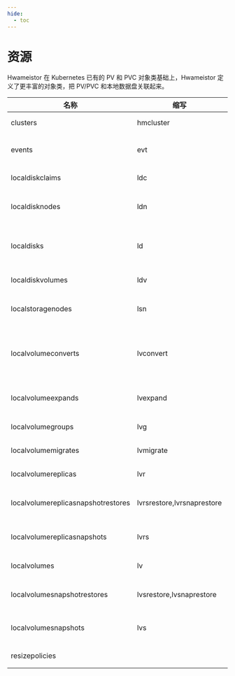 ```yaml
---
hide:
  - toc
---
```


# 资源

Hwameistor 在 Kubernetes 已有的 PV 和 PVC 对象类基础上，Hwameistor 定义了更丰富的对象类，把 PV/PVC 和本地数据盘关联起来。

| 名称                               | 缩写                       | Kind                              | 功能                                                             |
|------------------------------------|----------------------------|-----------------------------------|----------------------------------------------------------------------|
| clusters                           | hmcluster                  | Cluster                           | HwameiStor 集群                                                   |
| events                             | evt                        | Event                             | HwameiStor 集群的审计日志                              |
| localdiskclaims                    | ldc                        | LocalDiskClaim                    | 筛选并分配本地数据盘                                 |
| localdisknodes                     | ldn                        | LocalDiskNode                     |  裸磁盘类型数据卷的存储节点                                       |
| localdisks                         | ld                         | LocalDisk                         | 节点上数据盘，自动识别空闲可用的数据盘 |
| localdiskvolumes                   | ldv                        | LocalDiskVolume                   | 裸磁盘类型数据卷                                                         |
| localstoragenodes                  | lsn                        | LocalStorageNode                  | LVM 类型数据卷的存储节点                                         |
| localvolumeconverts                | lvconvert                  | LocalVolumeConvert                | 将普通 LVM 类型数据卷转化为高可用 LVM 类型数据卷             |
| localvolumeexpands                 | lvexpand                   | LocalVolumeExpand                 | 扩容 LVM 类型数据卷的容量                                 |                                                        |
| localvolumegroups                  | lvg                        | LocalVolumeGroup                  | LVM 类型数据卷组                                                    |                                                          |
| localvolumemigrates                | lvmigrate                  | LocalVolumeMigrate                | 迁移 LVM 类型数据卷                                                   |
| localvolumereplicas                | lvr                        | LocalVolumeReplica                | LVM 类型数据卷的副本                                              |
| localvolumereplicasnapshotrestores | lvrsrestore,lvrsnaprestore | LocalVolumeReplicaSnapshotRestore | 恢复 LVM 类型数据卷副本的快照                             |
| localvolumereplicasnapshots        | lvrs                       | LocalVolumeReplicaSnapshot        | LVM 类型数据卷副本的快照                                     |
| localvolumes                       | lv                         | LocalVolume                       | LVM 类型数据卷                                                    |
| localvolumesnapshotrestores        | lvsrestore,lvsnaprestore   | LocalVolumeSnapshotRestore        | 恢复 LVM 类型数据卷快照                                      |
| localvolumesnapshots               | lvs                        | LocalVolumeSnapshot               | LVM 类型数据卷快照volume                                              |                                                      |
| resizepolicies                     |                            | ResizePolicy                      | PVC 自动扩容策略                                       |                      |
